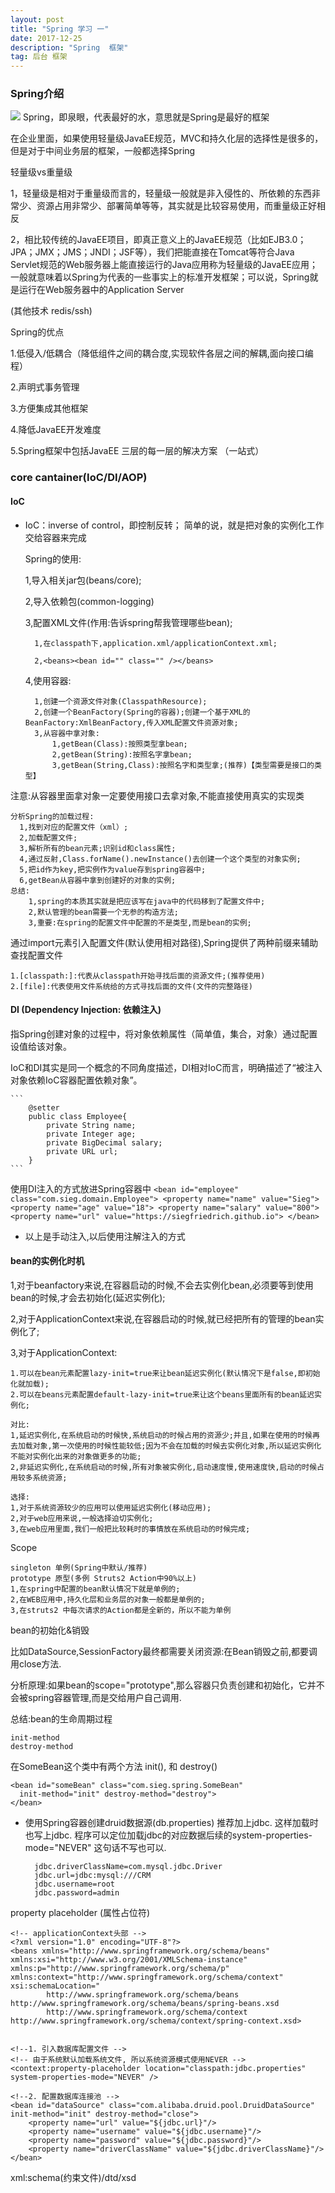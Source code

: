 ```yaml
---
layout: post
title: "Spring 学习 一"
date: 2017-12-25
description: "Spring  框架"
tag: 后台 框架
---
```



### Spring介绍
![](/Users/Sieg/Desktop/04_Spring/04_Spring/课堂资料/day1/spring-overview.png)
Spring，即泉眼，代表最好的水，意思就是Spring是最好的框架

在企业里面，如果使用轻量级JavaEE规范，MVC和持久化层的选择性是很多的，但是对于中间业务层的框架，一般都选择Spring

轻量级vs重量级

1，轻量级是相对于重量级而言的，轻量级一般就是非入侵性的、所依赖的东西非常少、资源占用非常少、部署简单等等，其实就是比较容易使用，而重量级正好相反

2，相比较传统的JavaEE项目，即真正意义上的JavaEE规范（比如EJB3.0；JPA；JMX；JMS；JNDI；JSF等），我们把能直接在Tomcat等符合Java Servlet规范的Web服务器上能直接运行的Java应用称为轻量级的JavaEE应用；一般就意味着以Spring为代表的一些事实上的标准开发框架；可以说，Spring就是运行在Web服务器中的Application Server

(其他技术 redis/ssh)

Spring的优点

1.低侵入/低耦合（降低组件之间的耦合度,实现软件各层之间的解耦,面向接口编程）

2.声明式事务管理

3.方便集成其他框架

4.降低JavaEE开发难度

5.Spring框架中包括JavaEE 三层的每一层的解决方案 （一站式）

### core cantainer(IoC/DI/AOP)

#### IoC
- IoC：inverse of control，即控制反转；
简单的说，就是把对象的实例化工作交给容器来完成


	Spring的使用:

	1,导入相关jar包(beans/core);

	2,导入依赖包(common-logging)

	3,配置XML文件(作用:告诉spring帮我管理哪些bean);

		1,在classpath下,application.xml/applicationContext.xml;

		2,<beans><bean id="" class="" /></beans>

	4,使用容器:

		1,创建一个资源文件对象(ClasspathResource);
		2,创建一个BeanFactory(Spring的容器);创建一个基于XML的BeanFactory:XmlBeanFactory,传入XML配置文件资源对象;
		3,从容器中拿对象:
			1,getBean(Class):按照类型拿bean;
			2,getBean(String):按照名字拿bean;
			3,getBean(String,Class):按照名字和类型拿;(推荐)【类型需要是接口的类型】

注意:从容器里面拿对象一定要使用接口去拿对象,不能直接使用真实的实现类

	分析Spring的加载过程:
	  1,找到对应的配置文件（xml）;
	  2,加载配置文件;
	  3,解析所有的bean元素;识别id和class属性;
	  4,通过反射,Class.forName().newInstance()去创建一个这个类型的对象实例;
	  5,把id作为key,把实例作为value存到spring容器中;
	  6,getBean从容器中拿到创建好的对象的实例;
	总结:
		1,spring的本质其实就是把应该写在java中的代码移到了配置文件中;
		2,默认管理的bean需要一个无参的构造方法;
		3,重要:在spring的配置文件中配置的不是类型,而是bean的实例;


通过import元素引入配置文件(默认使用相对路径),Spring提供了两种前缀来辅助查找配置文件

	1.[classpath:]:代表从classpath开始寻找后面的资源文件;(推荐使用)
	2.[file]:代表使用文件系统给的方式寻找后面的文件(文件的完整路径)


#### DI (Dependency Injection: 依赖注入)

指Spring创建对象的过程中，将对象依赖属性（简单值，集合，对象）通过配置设值给该对象。

IoC和DI其实是同一个概念的不同角度描述，DI相对IoC而言，明确描述了“被注入对象依赖IoC容器配置依赖对象”。

	```
		@setter
		public class Employee{
			private String name;
			private Integer age;
			private BigDecimal salary;
			private URL url;
		}
	```
使用DI注入的方式放进Spring容器中
	```
		<bean id="employee" class="com.sieg.domain.Employee">
			<property name="name" value="Sieg">
			<property name="age" value="18">
			<property name="salary" value="800">
			<property name="url" value="https://siegfriedrich.github.io">
	</bean>
	```
* 以上是手动注入,以后使用注解注入的方式

#### bean的实例化时机

1,对于beanfactory来说,在容器启动的时候,不会去实例化bean,必须要等到使用bean的时候,才会去初始化(延迟实例化);

2,对于ApplicationContext来说,在容器启动的时候,就已经把所有的管理的bean实例化了;

3,对于ApplicationContext:

	1.可以在bean元素配置lazy-init=true来让bean延迟实例化(默认情况下是false,即初始化就加载);
	2.可以在beans元素配置default-lazy-init=true来让这个beans里面所有的bean延迟实例化;

	对比:
	1,延迟实例化,在系统启动的时候快,系统启动的时候占用的资源少;并且,如果在使用的时候再去加载对象,第一次使用的时候性能较低;因为不会在加载的时候去实例化对象,所以延迟实例化不能对实例化出来的对象做更多的功能;
	2,非延迟实例化,在系统启动的时候,所有对象被实例化,启动速度慢,使用速度快,启动的时候占用较多系统资源;

	选择:
	1,对于系统资源较少的应用可以使用延迟实例化(移动应用);
	2,对于web应用来说,一般选择迫切实例化;
	3,在web应用里面,我们一般把比较耗时的事情放在系统启动的时候完成;

Scope

	singleton 单例(Spring中默认/推荐)
	prototype 原型(多例 Struts2 Action中90%以上)
	1,在spring中配置的bean默认情况下就是单例的;
	2,在WEB应用中,持久化层和业务层的对象一般都是单例的;
	3,在struts2 中每次请求的Action都是全新的，所以不能为单例

bean的初始化&销毁

比如DataSource,SessionFactory最终都需要关闭资源:在Bean销毁之前,都要调用close方法.

分析原理:如果bean的scope="prototype",那么容器只负责创建和初始化，它并不会被spring容器管理,而是交给用户自己调用.

总结:bean的生命周期过程

	init-method
	destroy-method

在SomeBean这个类中有两个方法 init(), 和 destroy()

	<bean id="someBean" class="com.sieg.spring.SomeBean"
	  init-method="init" destroy-method="destroy">
	</bean>


* 使用Spring容器创建druid数据源(db.properties)
推荐加上jdbc. 这样加载时也写上jdbc. 程序可以定位加载jdbc的对应数据后续的system-properties-mode="NEVER" 这句话不写也可以.



		jdbc.driverClassName=com.mysql.jdbc.Driver
		jdbc.url=jdbc:mysql:///CRM
		jdbc.username=root
		jdbc.password=admin


property placeholder (属性占位符)


	<!-- applicationContext头部 -->
	<?xml version="1.0" encoding="UTF-8"?>
	<beans xmlns="http://www.springframework.org/schema/beans"
	xmlns:xsi="http://www.w3.org/2001/XMLSchema-instance" xmlns:p="http://www.springframework.org/schema/p"
	xmlns:context="http://www.springframework.org/schema/context"
	xsi:schemaLocation="
			http://www.springframework.org/schema/beans http://www.springframework.org/schema/beans/spring-beans.xsd
			http://www.springframework.org/schema/context http://www.springframework.org/schema/context/spring-context.xsd>


	<!--1. 引入数据库配置文件 -->
	<!-- 由于系统默认加载系统文件, 所以系统资源模式使用NEVER -->
	<context:property-placeholder location="classpath:jdbc.properties" system-properties-mode="NEVER" />

	<!--2. 配置数据库连接池 -->
	<bean id="dataSource" class="com.alibaba.druid.pool.DruidDataSource" init-method="init" destroy-method="close">
		<property name="url" value="${jdbc.url}"/>
		<property name="username" value="${jdbc.username}"/>
		<property name="password" value="${jdbc.password}"/>
		<property name="driverClassName" value="${jdbc.driverClassName}"/>
	</bean>


xml:schema(约束文件)/dtd/xsd

